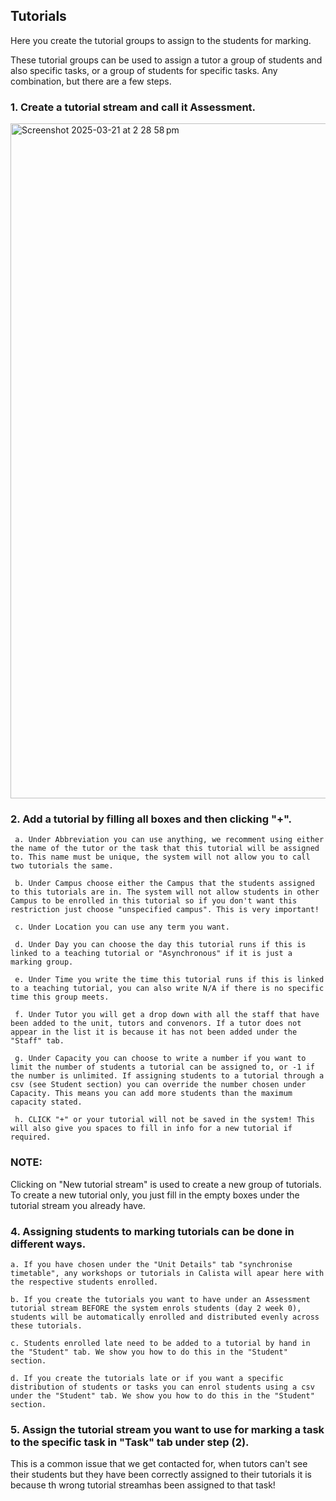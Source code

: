 
## Tutorials

Here you create the tutorial groups to assign to the students for marking.

These tutorial groups can be used to assign a tutor a group of students and also specific tasks, or a group of students for specific tasks. Any combination, but there are a few steps.

### 1. Create a tutorial stream and call it Assessment. 

 <img width="1080" alt="Screenshot 2025-03-21 at 2 28 58 pm" src="https://github.com/user-attachments/assets/46e50cc6-7a40-46c0-a22c-3f189c9e00e1" />

### 2. Add a tutorial by filling all boxes and then clicking "+".
   
     a. Under Abbreviation you can use anything, we recomment using either the name of the tutor or the task that this tutorial will be assigned to. This name must be unique, the system will not allow you to call two tutorials the same.
   
     b. Under Campus choose either the Campus that the students assigned to this tutorials are in. The system will not allow students in other Campus to be enrolled in this tutorial so if you don't want this restriction just choose "unspecified campus". This is very important!
   
     c. Under Location you can use any term you want.
   
     d. Under Day you can choose the day this tutorial runs if this is linked to a teaching tutorial or "Asynchronous" if it is just a marking group.
   
     e. Under Time you write the time this tutorial runs if this is linked to a teaching tutorial, you can also write N/A if there is no specific time this group meets.
   
     f. Under Tutor you will get a drop down with all the staff that have been added to the unit, tutors and convenors. If a tutor does not appear in the list it is because it has not been added under the "Staff" tab.
   
     g. Under Capacity you can choose to write a number if you want to limit the number of students a tutorial can be assigned to, or -1 if the number is unlimited. If assigning students to a tutorial through a csv (see Student section) you can override the number chosen under Capacity. This means you can add more students than the maximum capacity stated.
   
     h. CLICK "+" or your tutorial will not be saved in the system! This will also give you spaces to fill in info for a new tutorial if required.

   ### NOTE: 
   Clicking on "New tutorial stream" is used to create a new group of tutorials. To create a new tutorial only, you just fill in the empty boxes under the tutorial stream you already have.

### 4. Assigning students to marking tutorials can be done in different ways.

    a. If you have chosen under the "Unit Details" tab "synchronise timetable", any workshops or tutorials in Calista will apear here with the respective students enrolled.

    b. If you create the tutorials you want to have under an Assessment tutorial stream BEFORE the system enrols students (day 2 week 0), students will be automatically enrolled and distributed evenly across these tutorials.

    c. Students enrolled late need to be added to a tutorial by hand in the "Student" tab. We show you how to do this in the "Student" section.

    d. If you create the tutorials late or if you want a specific distribution of students or tasks you can enrol students using a csv under the "Student" tab. We show you how to do this in the "Student" section.

### 5. Assign the tutorial stream you want to use for marking a task to the specific task in "Task" tab under step (2).
   This is a common issue that we get contacted for, when tutors can't see their students but they have been correctly assigned to their tutorials it is because th wrong tutorial streamhas been assigned to that task!

   
   

   
